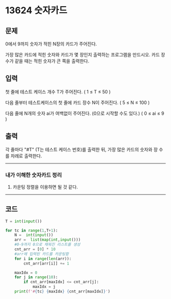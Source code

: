# 13624 숫자카드

## 문제

0에서 9까지 숫자가 적힌 N장의 카드가 주어진다.

가장 많은 카드에 적힌 숫자와 카드가 몇 장인지 출력하는 프로그램을 만드시오. 카드 장수가 같을 때는 적힌 숫자가 큰 쪽을 출력한다.

## 입력

첫 줄에 테스트 케이스 개수 T가 주어진다. ( 1 ≤ T ≤ 50 )

다음 줄부터 테스트케이스의 첫 줄에 카드 장수 N이 주어진다. ( 5 ≤ N ≤ 100 )

다음 줄에 N개의 숫자 ai가 여백없이 주어진다. (0으로 시작할 수도 있다.) ( 0 ≤ ai ≤ 9 ) 

## 출력

각 줄마다 "#T" (T는 테스트 케이스 번호)를 출력한 뒤, 가장 많은 카드의 숫자와 장 수를 차례로 출력한다.

---

### 내가 이해한 숫자카드 정리

1. 카운팅 정렬을 이용하면 될 것 같다.

---

## 코드

```python
T = int(input())

for tc in range(1,T+1):
    N =  int(input())
    arr =  list(map(int,input()))
    #0-9까지 0으로 채워진 리스트를 생성
    cnt_arr = [0] * 10
    #arr에 입력된 카드를 카운팅함
    for i in range(len(arr)):
        cnt_arr[arr[i]] += 1

    maxIdx = 0
    for j in range(10):
        if cnt_arr[maxIdx] <= cnt_arr[j]:
            maxIdx = j
    print(f'#{tc} {maxIdx} {cnt_arr[maxIdx]}')
```

